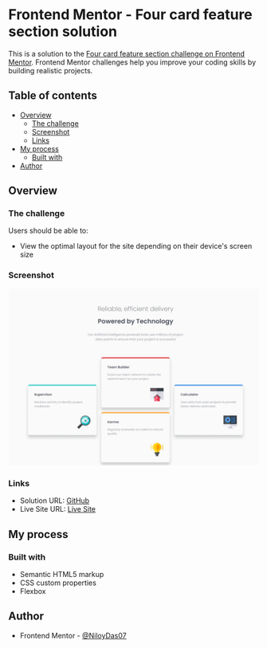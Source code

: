 # Frontend Mentor - Four card feature section solution

This is a solution to the [Four card feature section challenge on Frontend Mentor](https://www.frontendmentor.io/challenges/four-card-feature-section-weK1eFYK). Frontend Mentor challenges help you improve your coding skills by building realistic projects.

## Table of contents

- [Overview](#overview)
  - [The challenge](#the-challenge)
  - [Screenshot](#screenshot)
  - [Links](#links)
- [My process](#my-process)
  - [Built with](#built-with)
- [Author](#author)

## Overview

### The challenge

Users should be able to:

- View the optimal layout for the site depending on their device's screen size

### Screenshot

![](./screenshot.jpeg)

### Links

- Solution URL: [GitHub](https://github.com/NiloyDas07/Four-Card-Feature-Section/)
- Live Site URL: [Live Site](https://niloydas07.github.io/Four-Card-Feature-Section/)

## My process

### Built with

- Semantic HTML5 markup
- CSS custom properties
- Flexbox

## Author

- Frontend Mentor - [@NiloyDas07](https://www.frontendmentor.io/profile/NiloyDas07)
